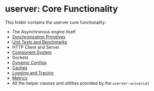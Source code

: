 # userver: Core Functionality

This folder contains the userver core functionality:

* The Asynchronous engine itself
* [Synchronization Primitives](https://userver.tech/d1/d6b/md_en_userver_synchronization.html)
* [Unit Tests and Benchmarks](https://userver.tech/d8/d06/md_en_userver_testing.html)
* HTTP Client and Server
* [Component System](https://userver.tech/d2/d66/md_en_userver_component_system.html)
* Sockets
* [Dynamic Configs](https://userver.tech/dd/d2c/md_en_schemas_dynamic_configs.html)
* [Caches](https://userver.tech/d8/d01/md_en_userver_caches.html)
* [Logging and Tracing](https://userver.tech/de/db6/md_en_userver_logging.html)
* [Metrics](https://userver.tech/dc/d6a/md_en_userver_service_monitor.html)
* All the helper classes and utilities provided by the `userver-universal`
